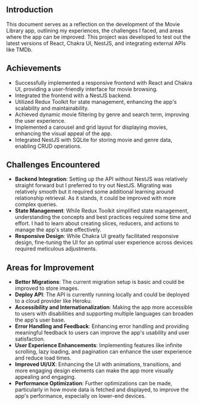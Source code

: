 ## Introduction

This document serves as a reflection on the development of the Movie Library app, outlining my experiences, the challenges I faced, and areas where the app can be improved. This project was developed to test out the latest versions of React, Chakra UI, NestJS, and integrating external APIs like TMDb.

## Achievements

- Successfully implemented a responsive frontend with React and Chakra UI, providing a user-friendly interface for movie browsing.
- Integrated the frontend with a NestJS backend.
- Utilized Redux Toolkit for state management, enhancing the app's scalability and maintainability.
- Achieved dynamic movie filtering by genre and search term, improving the user experience.
- Implemented a carousel and grid layout for displaying movies, enhancing the visual appeal of the app.
- Integrated NestJS with SQLite for storing movie and genre data, enabling CRUD operations.

## Challenges Encountered

- **Backend Integration**: Setting up the API without NestJS was relatively straight forward but I preferred to try out NestJS. Migrating was relatively smooth but it required some additional learning around relationship retrieval. As it stands, it could be improved with more complex queries.
- **State Management**: While Redux Toolkit simplified state management, understanding the concepts and best practices required some time and effort. I had to learn about creating slices, reducers, and actions to manage the app's state effectively.
- **Responsive Design**: While Chakra UI greatly facilitated responsive design, fine-tuning the UI for an optimal user experience across devices required meticulous adjustments.

## Areas for Improvement

- **Better Migrations**: The current migration setup is basic and could be improved to store images.
- **Deploy API**: The API is currently running locally and could be deployed to a cloud provider like Heroku.
- **Accessibility and Internationalization**: Making the app more accessible to users with disabilities and supporting multiple languages can broaden the app's user base.
- **Error Handling and Feedback**: Enhancing error handling and providing meaningful feedback to users can improve the app's usability and user satisfaction.
- **User Experience Enhancements**: Implementing features like infinite scrolling, lazy loading, and pagination can enhance the user experience and reduce load times.
- **Improved UI/UX**: Enhancing the UI with animations, transitions, and more engaging design elements can make the app more visually appealing and engaging.
- **Performance Optimization**: Further optimizations can be made, particularly in how movie data is fetched and displayed, to improve the app's performance, especially on lower-end devices.
